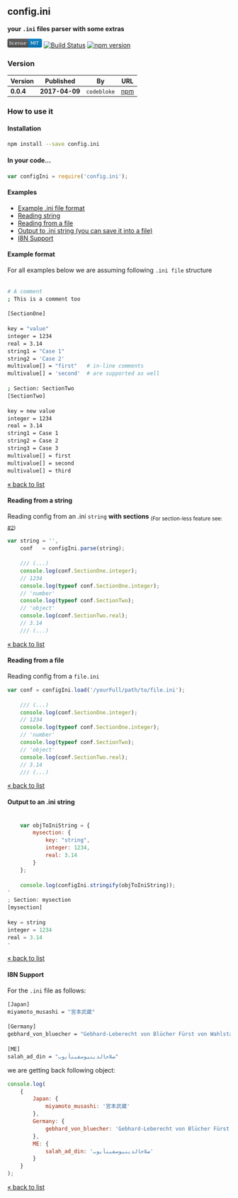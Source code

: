 config.ini
---

**your `.ini` files parser with some extras**


[![MIT License](https://raw.githubusercontent.com/martinswiderski/config.ini/master/mit-license.png)](LICENSE) [![Build Status](https://travis-ci.org/martinswiderski/config.ini.svg?branch=master)](https://travis-ci.org/martinswiderski/config.ini) [![npm version](https://badge.fury.io/js/config.ini.svg)](https://www.npmjs.com/package/config.ini)


### Version

Version|Published|By|URL
--- | --- | --- | ---
**0.0.4** | **2017-04-09** | `codebloke` | [npm](https://www.npmjs.com/package/config.ini)

### How to use it

#### Installation

```bash
npm install --save config.ini
```
#### In your code...

```javascript 1.8
var configIni = require('config.ini');
```

#### <a name="examples"></a>Examples

 * [Example .ini file format](#ini)
 * [Reading string](#string)
 * [Reading from a file](#file)
 * [Output to .ini string (you can save it into a file)](#output)
 * [I8N Support](#i8n)


#### <a name="ini"></a>Example format

For all examples below we are assuming following `.ini file` structure

```bash

# A comment
; This is a comment too 

[SectionOne]

key = "value"
integer = 1234
real = 3.14
string1 = "Case 1"
string2 = 'Case 2'
multivalue[] = "first"   # in-line comments
multivalue[] = 'second'  # are supported as well

; Section: SectionTwo
[SectionTwo]

key = new value
integer = 1234
real = 3.14
string1 = Case 1
string2 = Case 2
string3 = Case 3
multivalue[] = first
multivalue[] = second
multivalue[] = third

```
[&laquo; back to list](#examples)


#### <a name="string"></a>Reading from a string

Reading config from an .ini `string` **with sections** <sub>(For section-less feature see: [#2](https://github.com/martinswiderski/config.ini/issues/2))</sub>

```javascript 1.8
var string = '',
    conf   = configIni.parse(string);

    /// (...)
    console.log(conf.SectionOne.integer);
    // 1234
    console.log(typeof conf.SectionOne.integer);
    // 'number'
    console.log(typeof conf.SectionTwo);
    // 'object'
    console.log(conf.SectionTwo.real);
    // 3.14
    /// (...)
```
[&laquo; back to list](#examples)

#### <a name="file"></a>Reading from a file

Reading config from a `file.ini`

```javascript 1.8
var conf = configIni.load('/yourFull/path/to/file.ini');

    /// (...)
    console.log(conf.SectionOne.integer);
    // 1234
    console.log(typeof conf.SectionOne.integer);
    // 'number'
    console.log(typeof conf.SectionTwo);
    // 'object'
    console.log(conf.SectionTwo.real);
    // 3.14
    /// (...)
```

[&laquo; back to list](#examples)

#### <a name="output"></a>Output to an .ini string

```javascript 1.8

    var objToIniString = {
        mysection: {
            key: "string",
            integer: 1234,
            real: 3.14
        }
    };

    console.log(configIni.stringify(objToIniString));
'
; Section: mysection
[mysection]

key = string
integer = 1234
real = 3.14
'

```

[&laquo; back to list](#examples)

#### <a name="i8n"></a>I8N Support

For the `.ini` file as follows:

```bash
[Japan]
miyamoto_musashi = "宮本武蔵"

[Germany]
gebhard_von_bluecher = "Gebhard-Leberecht von Blücher Fürst von Wahlstatt"

[ME]
salah_ad_din = "صلاحالدينيوسفبنأيوب"
```

we are getting back following object:

```javascript 1.8
console.log(
    {
        Japan: {
            miyamoto_musashi: '宮本武蔵'
        },
        Germany: {
            gebhard_von_bluecher: 'Gebhard-Leberecht von Blücher Fürst von Wahlstatt'
        },
        ME: {
            salah_ad_din: 'صلاحالدينيوسفبنأيوب'
        }
    }
);
```

[&laquo; back to list](#examples)

